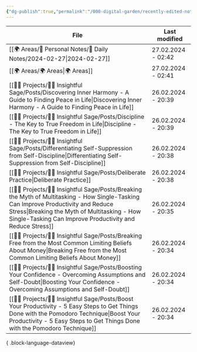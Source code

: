 ```yaml
---
{"dg-publish":true,"permalink":"/000-digital-garden/recently-edited-notes/","dgPassFrontmatter":true,"noteIcon":"3","created":"2023-12-14T09:05:52.599+05:30","updated":"2023-12-14T09:12:44.868+05:30"}
---
```


| File                                                                                                                                                                                                                                                 | Last modified      |
| ---------------------------------------------------------------------------------------------------------------------------------------------------------------------------------------------------------------------------------------------------- | ------------------ |
| [[🌍 Areas/📧 Personal Notes/📓 Daily Notes/2024-02-27\|2024-02-27]]                                                                                                                                                                              | 27.02.2024 - 02:42 |
| [[🌍 Areas/🌍 Areas\|🌍 Areas]]                                                                                                                                                                                                                   | 27.02.2024 - 02:41 |
| [[👷🏻 Projects/🧓🏻 Insightful Sage/Posts/Discovering Inner Harmony - A Guide to Finding Peace in Life\|Discovering Inner Harmony - A Guide to Finding Peace in Life]]                                                                           | 26.02.2024 - 20:39 |
| [[👷🏻 Projects/🧓🏻 Insightful Sage/Posts/Discipline - The Key to True Freedom in Life\|Discipline - The Key to True Freedom in Life]]                                                                                                           | 26.02.2024 - 20:39 |
| [[👷🏻 Projects/🧓🏻 Insightful Sage/Posts/Differentiating Self-Suppression from Self-Discipline\|Differentiating Self-Suppression from Self-Discipline]]                                                                                         | 26.02.2024 - 20:38 |
| [[👷🏻 Projects/🧓🏻 Insightful Sage/Posts/Deliberate Practice\|Deliberate Practice]]                                                                                                                                                             | 26.02.2024 - 20:38 |
| [[👷🏻 Projects/🧓🏻 Insightful Sage/Posts/Breaking the Myth of Multitasking - How Single-Tasking Can Improve Productivity and Reduce Stress\|Breaking the Myth of Multitasking - How Single-Tasking Can Improve Productivity and Reduce Stress]] | 26.02.2024 - 20:35 |
| [[👷🏻 Projects/🧓🏻 Insightful Sage/Posts/Breaking Free from the Most Common Limiting Beliefs About Money\|Breaking Free from the Most Common Limiting Beliefs About Money]]                                                                     | 26.02.2024 - 20:34 |
| [[👷🏻 Projects/🧓🏻 Insightful Sage/Posts/Boosting Your Confidence - Overcoming Assumptions and Self-Doubt\|Boosting Your Confidence - Overcoming Assumptions and Self-Doubt]]                                                                   | 26.02.2024 - 20:34 |
| [[👷🏻 Projects/🧓🏻 Insightful Sage/Posts/Boost Your Productivity - 5 Easy Steps to Get Things Done with the Pomodoro Technique\|Boost Your Productivity - 5 Easy Steps to Get Things Done with the Pomodoro Technique]]                         | 26.02.2024 - 20:34 |

{ .block-language-dataview}